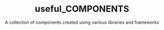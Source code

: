 <div align=center>

# useful_COMPONENTS

A collection of components created using various libraries and frameworks


</div>
